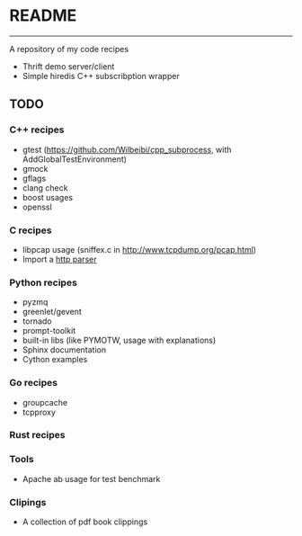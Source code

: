 # README
------
A repository of my code recipes

+ Thrift demo server/client
+ Simple hiredis C++ subscribption wrapper

## TODO

### C++ recipes
+ gtest (https://github.com/Wilbeibi/cpp_subprocess, with AddGlobalTestEnvironment)
+ gmock
+ gflags
+ clang check  
+ boost usages
+ openssl 

### C recipes
+ libpcap usage (sniffex.c in http://www.tcpdump.org/pcap.html)
+ Import a [http parser](https://github.com/facebook/proxygen/tree/master/proxygen/external/http_parser)

### Python recipes
+ pyzmq
+ greenlet/gevent
+ tornado
+ prompt-toolkit
+ built-in libs (like PYMOTW, usage with explanations)
+ Sphinx documentation  
+ Cython examples

### Go recipes
+ groupcache
+ tcpproxy

### Rust recipes

### Tools
+ Apache ab usage for test benchmark

### Clipings
+ A collection of pdf book clippings
